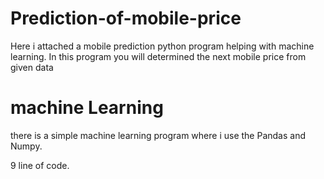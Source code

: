# Prediction-of-mobile-price
 Here i attached a mobile prediction python program helping with machine learning. 
 In this program you will determined the next mobile price from given data 
 
 
 # machine Learning
 
 there is a simple machine learning program where i use the Pandas and Numpy.



9 line of code.
